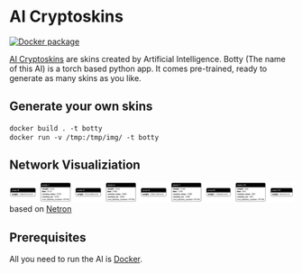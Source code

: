 # AI Cryptoskins
[![Docker package](https://github.com/aymenfurter/ai-cryptoskins-botty/actions/workflows/python-package.yml/badge.svg?branch=main)](https://github.com/aymenfurter/ai-cryptoskins-botty/actions/workflows/python-package.yml)

[AI Cryptoskins](http://ai-cryptoskins.net/) are skins created by Artificial Intelligence. Botty (The name of this AI) is a torch based python app. It comes pre-trained, ready to generate as many skins as you like.


## Generate your own skins
```
docker build . -t botty
docker run -v /tmp:/tmp/img/ -t botty
```

## Network Visualiziation 
![Visualization](https://github.com/aymenfurter/ai-cryptoskins-botty/blob/main/netg.pth.png?raw=true)
based on [Netron](https://github.com/lutzroeder/netron)

## Prerequisites
All you need to run the AI is [Docker](https://docs.docker.com/get-docker/).
